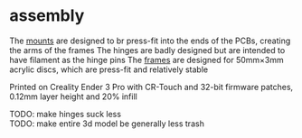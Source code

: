 # assembly
The [mounts](end-mounts.stl) are designed to br press-fit into the ends of the PCBs, creating the arms of the frames
The hinges are badly designed but are intended to have filament as the hinge pins
The [frames](frame.stl) are designed for 50mm×3mm acrylic discs, which are press-fit and relatively stable

Printed on Creality Ender 3 Pro with CR-Touch and 32-bit firmware patches, 0.12mm layer height and 20% infill

TODO: make hinges suck less  
TODO: make entire 3d model be generally less trash
